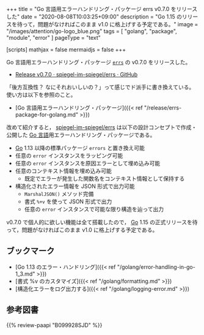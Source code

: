 +++
title = "Go 言語用エラーハンドリング・パッケージ errs v0.7.0 をリリースした"
date =  "2020-08-08T10:03:25+09:00"
description = "Go 1.15 のリリースを待って，問題がなければこのまま v1.0 に格上げする予定である。"
image = "/images/attention/go-logo_blue.png"
tags  = [ "golang", "package", "module", "error" ]
pageType = "text"

[scripts]
  mathjax = false
  mermaidjs = false
+++

Go 言語用エラーハンドリング・パッケージ [`errs`] の v0.7.0 をリリースした。

- [Release v0.7.0 · spiegel-im-spiegel/errs · GitHub](https://github.com/spiegel-im-spiegel/errs/releases/tag/v0.7.0)

「後方互換性？ なにそれおいしいの？」って感じでド派手に書き換えている。
使い方は以下を参照のこと。

- [Go 言語用エラーハンドリング・パッケージ]({{< ref "/release/errs-package-for-golang.md" >}})

改めて紹介すると， [spiegel-im-spiegel/errs][`errs`] は以下の設計コンセプトで作成・公開した [Go 言語][Go]用エラーハンドリング・パッケージである。

- [Go] 1.13 以降の標準パッケージ `errors` と置き換え可能
- 任意の `error` インスタンスをラッピング可能
- 任意の `error` インスタンスを原因エラーとして埋め込み可能
- 任意のコンテキスト情報を埋め込み可能
    - 既定でエラーが発生した関数名をコンテキスト情報として保持する
- 構造化されたエラー情報を JSON 形式で出力可能
    - `MarshalJSON()` メソッド完備
    - 書式 `%+v` を使って JSON 形式で出力
    - 任意の `error` インスタンスで可能な限り構造を辿って出力

v0.7.0 で個人的に欲しい機能は全て搭載したので， [Go] 1.15 の正式リリースを待って，問題がなければこのまま v1.0 に格上げする予定である。

## ブックマーク

- [Go 1.13 のエラー・ハンドリング]({{< ref "/golang/error-handling-in-go-1_3.md" >}})
- [書式 %v のカスタマイズ]({{< ref "/golang/formatting.md" >}})
- [構造化エラーをログ出力する]({{< ref "/golang/logging-error.md" >}})

[Go]: https://go.dev/
[`errs`]: https://github.com/spiegel-im-spiegel/errs "spiegel-im-spiegel/errs: Error handling for Golang"

## 参考図書

{{% review-paapi "B099928SJD" %}} <!-- プログラミング言語Go -->
